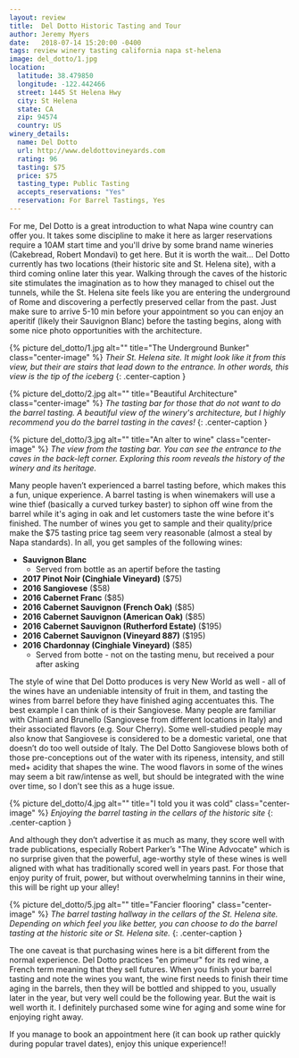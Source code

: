 ```yaml
---
layout: review
title:  Del Dotto Historic Tasting and Tour
author: Jeremy Myers
date:   2018-07-14 15:20:00 -0400
tags: review winery tasting california napa st-helena
image: del_dotto/1.jpg
location:
  latitude: 38.479850
  longitude: -122.442466
  street: 1445 St Helena Hwy
  city: St Helena
  state: CA
  zip: 94574
  country: US
winery_details:
  name: Del Dotto
  url: http://www.deldottovineyards.com
  rating: 96
  tasting: $75
  price: $75
  tasting_type: Public Tasting
  accepts_reservations: "Yes"
  reservation: For Barrel Tastings, Yes
---
```

For me, Del Dotto is a great introduction to what Napa wine country can offer you.  It takes some discipline to make it here as larger reservations require a 10AM start time and you'll drive by some brand name wineries (Cakebread, Robert Mondavi) to get here.  But it is worth the wait...  Del Dotto currently has two locations (their historic site and St. Helena site), with a third coming online later this year.  Walking through the caves of the historic site stimulates the imagination as to how they managed to chisel out the tunnels, while the St. Helena site feels like you are entering the underground of Rome and discovering a perfectly preserved cellar from the past.  Just make sure to arrive 5-10 min before your appointment so you can enjoy an aperitif (likely their Sauvignon Blanc) before the tasting begins, along with some nice photo opportunities with the architecture.

{% picture del_dotto/1.jpg alt="" title="The Underground Bunker" class="center-image" %}
*Their St. Helena site.  It might look like it from this view, but their are stairs that lead down to the entrance.  In other words, this view is the tip of the iceberg*
{: .center-caption }

{% picture del_dotto/2.jpg alt="" title="Beautiful Architecture" class="center-image" %}
*The tasting bar for those that do not want to do the barrel tasting.  A beautiful view of the winery's architecture, but I highly recommend you do the barrel tasting in the caves!*
{: .center-caption }

{% picture del_dotto/3.jpg alt="" title="An alter to wine" class="center-image" %}
*The view from the tasting bar.  You can see the entrance to the caves in the back-left corner.  Exploring this room reveals the history of the winery and its heritage.*


Many people haven’t experienced a barrel tasting before, which makes this a fun, unique experience.  A barrel tasting is when winemakers will use a wine thief (basically a curved turkey baster) to siphon off wine from the barrel while it's aging in oak and let customers taste the wine before it's finished.  The number of wines you get to sample and their quality/price make the $75 tasting price tag seem very reasonable (almost a steal by Napa standards).  In all, you get samples of the following wines:

* **Sauvignon Blanc**
  * Served from bottle as an apertif before the tasting
* **2017 Pinot Noir (Cinghiale Vineyard)** ($75)
* **2016 Sangiovese** ($58)
* **2016 Cabernet Franc** ($85)
* **2016 Cabernet Sauvignon (French Oak)** ($85)
* **2016 Cabernet Sauvignon (American Oak)** ($85)
* **2016 Cabernet Sauvignon (Rutherford Estate)** ($195)
* **2016 Cabernet Sauvignon (Vineyard 887)** ($195)
* **2016 Chardonnay (Cinghiale Vineyard)** ($85)
  * Served from botte - not on the tasting menu, but received a pour after asking

The style of wine that Del Dotto produces is very New World as well - all of the wines have an undeniable intensity of fruit in them, and tasting the wines from barrel before they have finished aging accentuates this.  The best example I can think of is their Sangiovese.  Many people are familiar with Chianti and Brunello (Sangiovese from different locations in Italy) and their associated flavors (e.g. Sour Cherry).  Some well-studied people may also know that Sangiovese is considered to be a domestic varietal, one that doesn’t do too well outside of Italy.  The Del Dotto Sangiovese blows both of those pre-conceptions out of the water with its ripeness, intensity, and still med+ acidity that shapes the wine.  The wood flavors in some of the wines may seem a bit raw/intense as well, but should be integrated with the wine over time, so I don’t see this as a huge issue.

{% picture del_dotto/4.jpg alt="" title="I told you it was cold" class="center-image" %}
*Enjoying the barrel tasting in the cellars of the historic site*
{: .center-caption }

And although they don’t advertise it as much as many, they score well with trade publications, especially Robert Parker’s "The Wine Advocate" which is no surprise given that the powerful, age-worthy style of these wines is well aligned with what has traditionally scored well in years past.  For those that enjoy purity of fruit, power, but without overwhelming tannins in their wine, this will be right up your alley!

{% picture del_dotto/5.jpg alt="" title="Fancier flooring" class="center-image" %}
*The barrel tasting hallway in the cellars of the St. Helena site.  Depending on which feel you like better, you can choose to do the barrel tasting at the historic site or St. Helena site.*
{: .center-caption }

The one caveat is that purchasing wines here is a bit different from the normal experience.  Del Dotto practices "en primeur" for its red wine, a French term meaning that they sell futures.  When you finish your barrel tasting and note the wines you want, the wine first needs to finish their time aging in the barrels, then they will be bottled and shipped to you, usually later in the year, but very well could be the following year.  But the wait is well worth it.  I definitely purchased some wine for aging and some wine for enjoying right away.

If you manage to book an appointment here (it can book up rather quickly during popular travel dates), enjoy this unique experience!!
